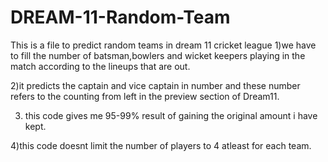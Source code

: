# DREAM-11-Random-Team
This is a file to predict random teams in dream 11 cricket league
1)we have to fill the number of batsman,bowlers and wicket keepers playing in the match according to the lineups that are out.

2)it predicts the captain and vice captain in number and these number refers to the counting from left in the preview section of Dream11.

3) this code gives me 95-99% result of gaining the original amount i have kept.

4)this code doesnt limit the number of players to 4 atleast for each team.

